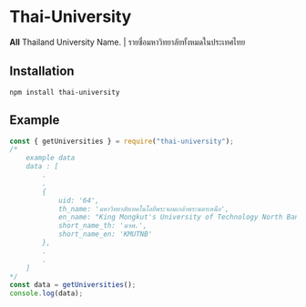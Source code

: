# Thai-University

**All** Thailand University Name. | รายชื่อมหาวิทยาลัยทั้งหมดในประเทศไทย

## Installation

```shell
npm install thai-university
```

## Example

```js
const { getUniversities } = require("thai-university");
/*
    example data
    data : [
        .
        .
        {
            uid: '64',
            th_name: 'มหาวิทยาลัยเทคโนโลยีพระจอมเกล้าพระนครเหนือ',
            en_name: "King Mongkut's University of Technology North Bangkok",
            short_name_th: 'มจพ.',
            short_name_en: 'KMUTNB'
        },
        .
        .
    ]
*/
const data = getUniversities();
console.log(data);
```
